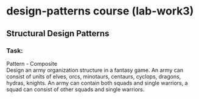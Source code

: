 # design-patterns course (lab-work3)

## Structural Design Patterns

### Task:

Pattern - Composite <br>
Design an army organization structure in a fantasy game. An army can consist of units of elves, orcs, minotaurs, centaurs, cyclops, dragons, hydras, knights. An army can contain both squads and single warriors, a squad can consist of other squads and single warriors.